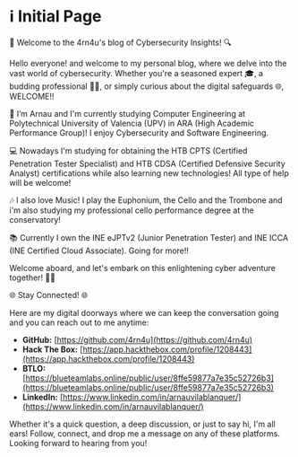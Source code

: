 # ℹ️ Initial Page

🔐 Welcome to the 4rn4u's blog of Cybersecurity Insights! 🔍



Hello everyone! and welcome to my personal blog, where we delve into the vast world of cybersecurity. Whether you're a seasoned expert 🎓, a budding professional 👨‍💻, or simply curious about the digital safeguards 🌐, WELCOME!!

🔭 I’m Arnau and I'm currently studying Computer Engineering at Polytechnical University of Valencia (UPV) in ARA (High Academic Performance Group)! I enjoy Cybersecurity and Software Engineering.

💻 Nowadays I'm studying for obtaining the HTB CPTS (Certified Penetration Tester Specialist) and HTB CDSA (Certified Defensive Security Analyst) certifications while also learning new technologies! All type of help will be welcome!

🎶 I also love Music! I play the Euphonium, the Cello and the Trombone and i'm also studying my professional cello performance degree at the conservatory!

📚 Currently I own the INE eJPTv2 (Junior Penetration Tester) and INE ICCA (INE Certified Cloud Associate). Going for more!!

Welcome aboard, and let's embark on this enlightening cyber adventure together! 🚀🌟



🌐 Stay Connected! 🌐

Here are my digital doorways where we can keep the conversation going and you can reach out to me anytime:

* **GitHub:** [https://github.com/4rn4u](https://github.com/4rn4u)
* **Hack The Box:** [https://app.hackthebox.com/profile/1208443](https://app.hackthebox.com/profile/1208443)
* **BTLO:** [https://blueteamlabs.online/public/user/8ffe59877a7e35c52726b3](https://blueteamlabs.online/public/user/8ffe59877a7e35c52726b3)
* **LinkedIn:** [https://www.linkedin.com/in/arnauvilablanquer/](https://www.linkedin.com/in/arnauvilablanquer/)

Whether it's a quick question, a deep discussion, or just to say hi, I'm all ears! Follow, connect, and drop me a message on any of these platforms. Looking forward to hearing from you!
